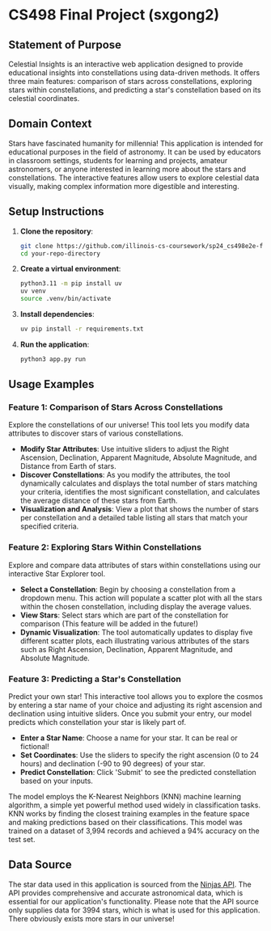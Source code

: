 # CS498 Final Project (sxgong2)

## Statement of Purpose

Celestial Insights is an interactive web application designed to provide educational insights into constellations using data-driven methods. It offers three main features: comparison of stars across constellations, exploring stars within constellations, and predicting a star's constellation based on its celestial coordinates.

## Domain Context

Stars have fascinated humanity for millennia! This application is intended for educational purposes in the field of astronomy. It can be used by educators in classroom settings, students for learning and projects, amateur astronomers, or anyone interested in learning more about the stars and constellations. The interactive features allow users to explore celestial data visually, making complex information more digestible and interesting.

## Setup Instructions

1. **Clone the repository**:
    ```bash
    git clone https://github.com/illinois-cs-coursework/sp24_cs498e2e-final_sxgong2
    cd your-repo-directory
    ```

2. **Create a virtual environment**:
    ```bash
    python3.11 -m pip install uv
    uv venv
    source .venv/bin/activate
    ```

3. **Install dependencies**:
    ```bash
    uv pip install -r requirements.txt
    ```

4. **Run the application**:
    ```bash
    python3 app.py run
    ```

## Usage Examples

### Feature 1: Comparison of Stars Across Constellations

Explore the constellations of our universe! This tool lets you modify data attributes to discover stars of various constellations.
- **Modify Star Attributes**: Use intuitive sliders to adjust the Right Ascension, Declination, Apparent Magnitude, Absolute Magnitude, and Distance from Earth of stars.
- **Discover Constellations**: As you modify the attributes, the tool dynamically calculates and displays the total number of stars matching your criteria, identifies the most significant constellation, and calculates the average distance of these stars from Earth.
- **Visualization and Analysis**: View a plot that shows the number of stars per constellation and a detailed table listing all stars that match your specified criteria.

### Feature 2: Exploring Stars Within Constellations

Explore and compare data attributes of stars within constellations using our interactive Star Explorer tool.
- **Select a Constellation**: Begin by choosing a constellation from a dropdown menu. This action will populate a scatter plot with all the stars within the chosen constellation, including display the average values.
- **View Stars**: Select stars which are part of the constellation for comparison (This feature will be added in the future!)
- **Dynamic Visualization**: The tool automatically updates to display five different scatter plots, each illustrating various attributes of the stars such as Right Ascension, Declination, Apparent Magnitude, and Absolute Magnitude.

### Feature 3: Predicting a Star's Constellation

Predict your own star! This interactive tool allows you to explore the cosmos by entering a star name of your choice and adjusting its right ascension and declination using intuitive sliders. Once you submit your entry, our model predicts which constellation your star is likely part of.
- **Enter a Star Name**: Choose a name for your star. It can be real or fictional!
- **Set Coordinates**: Use the sliders to specify the right ascension (0 to 24 hours) and declination (-90 to 90 degrees) of your star.
- **Predict Constellation**: Click 'Submit' to see the predicted constellation based on your inputs.

The model employs the K-Nearest Neighbors (KNN) machine learning algorithm, a simple yet powerful method used widely in classification tasks. KNN works by finding the closest training examples in the feature space and making predictions based on their classifications. This model was trained on a dataset of 3,994 records and achieved a 94% accuracy on the test set.

## Data Source

The star data used in this application is sourced from the [Ninjas API](https://api-ninjas.com/api/stars). The API provides comprehensive and accurate astronomical data, which is essential for our application's functionality. Please note that the API source only supplies data for 3994 stars, which is what is used for this application. There obviously exists more stars in our universe!
